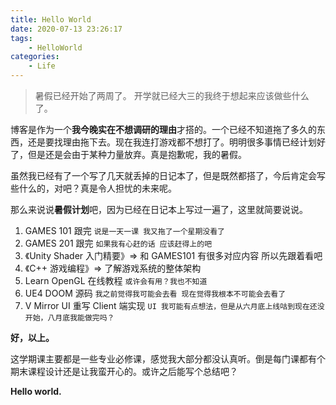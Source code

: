 ```yaml
---
title: Hello World
date: 2020-07-13 23:26:17
tags:
    - HelloWorld
categories:
    - Life
---
```


> 暑假已经开始了两周了。
> 开学就已经大三的我终于想起来应该做些什么了。

博客是作为一个**我今晚实在不想调研的理由**才搭的。一个已经不知道拖了多久的东西，还是要找理由拖下去。现在我连打游戏都不想打了。明明很多事情已经计划好了，但是还是会由于某种力量放弃。真是抱歉呢，我的暑假。

虽然我已经有了一个写了几天就丢掉的日记本了，但是既然都搭了，今后肯定会写些什么的，对吧？真是令人担忧的未来呢。

那么来说说**暑假计划**吧，因为已经在日记本上写过一遍了，这里就简要说说。

1. GAMES 101 跟完 `说是一天一课 我又拖了一个星期没看了`
1. GAMES 201 跟完 `如果我有心赶的话 应该赶得上的吧`
1. 《Unity Shader 入门精要》=> 和 GAMES101 有很多对应内容 所以先跟着看吧
1. 《C++ 游戏编程》=> 了解游戏系统的整体架构
1. Learn OpenGL 在线教程 `或许会有用？我也不知道`
1. UE4 DOOM 源码 `我之前觉得我可能会去看 现在觉得我根本不可能会去看了`
1. V Mirror UI 重写 Client 端实现 `UI 我可能有点想法，但是从六月底上线咕到现在还没开始，八月底我能做完吗？`

**好，以上。**

这学期课主要都是一些专业必修课，感觉我大部分都没认真听。倒是每门课都有个期末课程设计还是让我蛮开心的。或许之后能写个总结吧？

**Hello world.**

